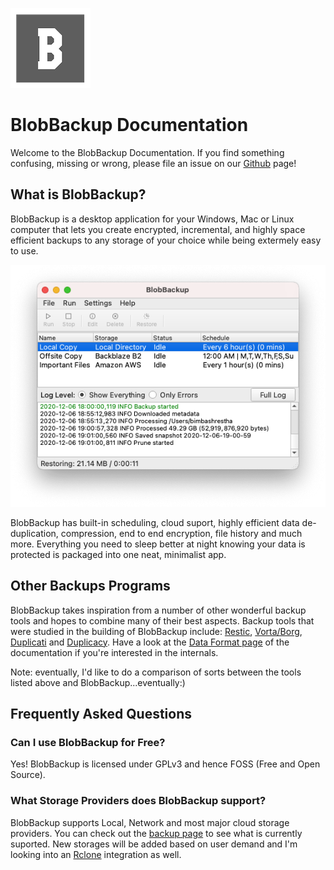 ![Logo](images/logo.png)

# BlobBackup Documentation

Welcome to the BlobBackup Documentation. If you find something
confusing, missing or wrong, please file an issue on our 
[Github](https://github.com/bimbashrestha/blobbackup) page! 

## What is BlobBackup?

BlobBackup is a desktop application for your Windows, Mac or Linux 
computer that lets you create encrypted, incremental, and highly space 
efficient backups to any storage of your choice while being 
extermely easy to use. 

![](images/gui.png)

BlobBackup has built-in scheduling, cloud suport, highly efficient 
data de-duplication, compression, end to end encryption, file history 
and much more. Everything you need to sleep better at night knowing 
your data is protected is packaged into one neat, minimalist app.

## Other Backups Programs

BlobBackup takes inspiration from a number of other wonderful backup
tools and hopes to combine many of their best aspects. Backup 
tools that were studied in the building of BlobBackup include:
[Restic](https://github.com/restic/restic), 
[Vorta/Borg](https://github.com/borgbackup/borg),
[Duplicati](https://github.com/duplicati/duplicati) and
[Duplicacy](https://github.com/gilbertchen/duplicacy). Have a look at 
the [Data Format page](format.md) of the documentation if you're interested 
in the internals. 

Note: eventually, I'd like to do a comparison of sorts between the tools 
listed above and BlobBackup...eventually:)

## Frequently Asked Questions

### Can I use BlobBackup for Free?

Yes! BlobBackup is licensed under GPLv3 and hence FOSS (Free and Open Source).

### What Storage Providers does BlobBackup support?

BlobBackup supports Local, Network and most major cloud storage providers. You 
can check out the [backup page](backup.md) to see what is currently suported. 
New storages will be added based on user demand and I'm looking into an 
[Rclone](https://rclone.org) integration as well. 